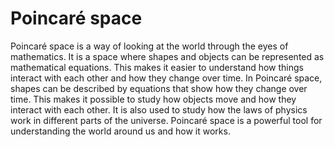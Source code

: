 # Poincaré space

Poincaré space is a way of looking at the world through the eyes of mathematics. It is a space where shapes and objects can be represented as mathematical equations. This makes it easier to understand how things interact with each other and how they change over time. In Poincaré space, shapes can be described by equations that show how they change over time. This makes it possible to study how objects move and how they interact with each other. It is also used to study how the laws of physics work in different parts of the universe. Poincaré space is a powerful tool for understanding the world around us and how it works.
